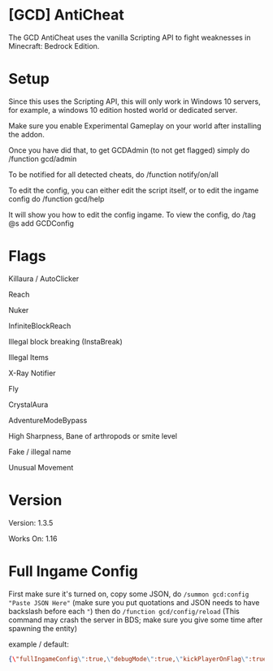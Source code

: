 
# [GCD] AntiCheat


The GCD AntiCheat uses the vanilla Scripting API to fight weaknesses in Minecraft: Bedrock Edition.

# Setup

  

Since this uses the Scripting API, this will only work in Windows 10 servers, for example, a windows 10 edition hosted world or dedicated server.

Make sure you enable Experimental Gameplay on your world after installing the addon.

Once you have did that, to get GCDAdmin (to not get flagged) simply do /function gcd/admin

To be notified for all detected cheats, do /function notify/on/all

To edit the config, you can either edit the script itself, or to edit the ingame config do /function gcd/help

It will show you how to edit the config ingame. To view the config, do /tag @s add GCDConfig

# Flags

Killaura / AutoClicker

Reach

Nuker

InfiniteBlockReach

Illegal block breaking (InstaBreak)

Illegal Items

X-Ray Notifier

Fly

CrystalAura

AdventureModeBypass

High Sharpness, Bane of arthropods or smite level

Fake / illegal name

Unusual Movement

  

# Version

Version: 1.3.5



Works On: 1.16

  

# Full Ingame Config

First make sure it's turned on, copy some JSON, do `/summon gcd:config "Paste JSON Here"` (make sure you put quotations and JSON needs to have backslash before each `"`) then do `/function gcd/config/reload` (This command may crash the server in BDS; make sure you give some time after spawning the entity)

example / default:

```json
{\"fullIngameConfig\":true,\"debugMode\":true,\"kickPlayerOnFlag\":true,\"maxCrystals\":10,\"showHealthOnActionbar\":0,\"maxFlyTime\":100,\"flyCheckEnabled\":true,\"maxAPPSExtent\":30,\"maxTimesFlagged\":8,\"automaticBan\":true,\"maxReach\":3.5,\"maxReachUses\":3,\"maxDPPSExtent\":10,\"NukerAffectedByTPS\":true,\"sharpnessCheck\":true,\"maxDamage\":30,\"movementCheck\":true,\"allowElytras\":true,\"movementCheckCooldown\":2,\"movementCheckTolerance\":3.04}
```